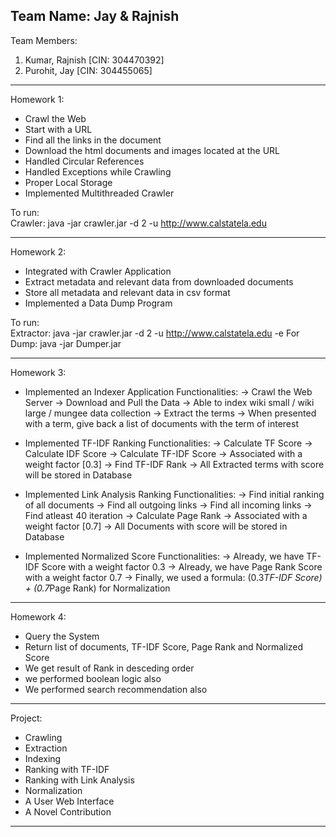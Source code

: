 Team Name: Jay & Rajnish                                                                                                                 
------------------------------------------------------------------------------------

Team Members:                                                                                                                           
1. Kumar, Rajnish [CIN: 304470392]                                                                                                                                                                                                               
2. Purohit, Jay [CIN: 304455065]

------------------------------------------------------------------------------------
Homework 1: <A Crawler Application>
* Crawl the Web
* Start with a URL
* Find all the links in the document
* Download the html documents and images located at the URL
* Handled Circular References
* Handled Exceptions while Crawling
* Proper Local Storage
* Implemented Multithreaded Crawler

To run:                                                                                                                                 
Crawler: java -jar crawler.jar -d 2 -u http://www.calstatela.edu

------------------------------------------------------------------------------------
Homework 2: <An Extractor Applpication>
* Integrated with Crawler Application
* Extract metadata and relevant data from downloaded documents
* Store all metadata and relevant data in csv format <No database used in this hw>
* Implemented a Data Dump Program

To run:                                                                                                                                 
Extractor: java -jar crawler.jar -d 2 -u http://www.calstatela.edu -e
For Dump: java -jar Dumper.jar

------------------------------------------------------------------------------------

Homework 3: <Indexing and Ranking Application>                                                                                                                           
* Implemented an Indexer Application                                                                                                    Functionalities:
-> Crawl the Web Server                                                                                                                 -> Download and Pull the Data                                                                                                           -> Able to index wiki small / wiki large / mungee data collection                                                                       -> Extract the terms                                                                                                                    -> When presented with a term, give back a list of documents with the term of interest                                                  
                                                                                                                                        
* Implemented TF-IDF Ranking 
Functionalities:
-> Calculate TF Score
-> Calculate IDF Score
-> Calculate TF-IDF Score
-> Associated with a weight factor [0.3]
-> Find TF-IDF Rank
-> All Extracted terms with score will be stored in Database

* Implemented Link Analysis Ranking
Functionalities:
-> Find initial ranking of all documents
-> Find all outgoing links
-> Find all incoming links
-> Find atleast 40 iteration 
-> Calculate Page Rank
-> Associated with a weight factor [0.7]
-> All Documents with score will be stored in Database

* Implemented Normalized Score
Functionalities:
-> Already, we have TF-IDF Score with a weight factor 0.3
-> Already, we have Page Rank Score with a weight factor 0.7
-> Finally, we used a formula: (0.3*TF-IDF Score) + (0.7*Page Rank) for Normalization
------------------------------------------------------------------------------------
Homework 4: <A Simple User Web Interface>
* Query the System
* Return list of documents, TF-IDF Score, Page Rank and Normalized Score
* We get result of Rank in desceding order
* we performed boolean logic also
* We performed search recommendation also
------------------------------------------------------------------------------------
Project: <A Complete Search Engine>
* Crawling
* Extraction
* Indexing
* Ranking with TF-IDF
* Ranking with Link Analysis
* Normalization
* A User Web Interface
* A Novel Contribution <Pending>
------------------------------------------------------------------------------------
